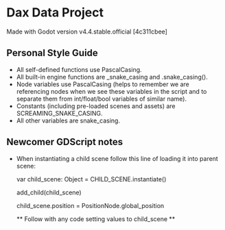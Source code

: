 # Dax Data Project
 
Made with Godot version v4.4.stable.official [4c311cbee]

## Personal Style Guide
- All self-defined functions use PascalCasing.
- All built-in engine functions are _snake_casing and .snake_casing().
- Node variables use PascalCasing (helps to remember we are referencing nodes
when we see these variables in the script and to separate them from 
int/float/bool variables of similar name).
- Constants (including pre-loaded scenes and assets) are SCREAMING_SNAKE_CASING.
- All other variables are snake_casing.

## Newcomer GDScript notes
- When instantiating a child scene follow this line of loading it into parent scene:
  
	var child_scene: Object = CHILD_SCENE.instantiate()

	add_child(child_scene)

	child_scene.position = PositionNode.global_position

	** Follow with any code setting values to child_scene **
